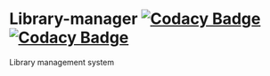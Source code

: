 # Library-manager  [![Codacy Badge](https://app.codacy.com/project/badge/Grade/e3d5b4a88cde4dfaa58d7bdc18e8806c)](https://app.codacy.com/gh/Stano-254/Library-manager/dashboard?utm_source=gh&utm_medium=referral&utm_content=&utm_campaign=Badge_grade)  [![Codacy Badge](https://app.codacy.com/project/badge/Coverage/e3d5b4a88cde4dfaa58d7bdc18e8806c)](https://app.codacy.com/gh/Stano-254/Library-manager/dashboard?utm_source=gh&utm_medium=referral&utm_content=&utm_campaign=Badge_coverage)

Library management system
